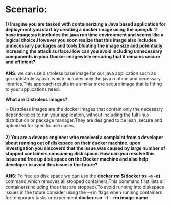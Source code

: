 # Scenario:

#### 1) Imagine you are tasked with containerizing a Java based application for deployment.you start by creating a docker image using the openjdk:11 base image;as it includes the java run time environment and seems like a logical choice.However you soon realize that this image also includes unnecessary packages and tools,bloating the image size and potentially increasing the attack surface.How can you avoid including unnecessary components in your Docker imagewhile ensuring that it remains secure and efficient?

**ANS**: we can use distroless base image for our java application such as gcr.io/distroless/java, which includes only the java runtime and necessary libraries.This approach results in a similar more secure image that is fitting to your applications need.

**What are Distroless Images?**

:- Distroless images are the docker images that contain only the necessary dependencies to run your application, without including the full linux distribution or package manager.They are designed to be lean ,secure and optimized for specific use cases.


#### 2) You are a devops engineer who received a complaint from a developer about running out of diskspace on their docker machine. upon investigation you discoverd that the issue was caused by large number of stopped containers consuming disk space. How can you resolve this issue and free up disk space on the Docker machine and also help developer to avoid this issue in the future?

**ANS**: To free up disk space we can use the **docker rm $(docker ps -a -q)** command,which removes all stopped containers.This command first lists all containers(including thos that are stopped).To avoid running into diskspace issues in the future consider using the --rm flags when running containers for temporary tasks or experiment **docker run -it --rm image-name**

        
